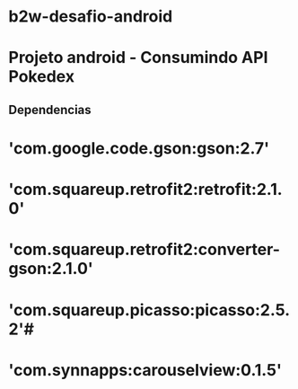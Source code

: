# b2w-desafio-android
# Projeto android - Consumindo API Pokedex

## Dependencias
# 'com.google.code.gson:gson:2.7'
# 'com.squareup.retrofit2:retrofit:2.1.0'
# 'com.squareup.retrofit2:converter-gson:2.1.0'
# 'com.squareup.picasso:picasso:2.5.2'#
# 'com.synnapps:carouselview:0.1.5'
